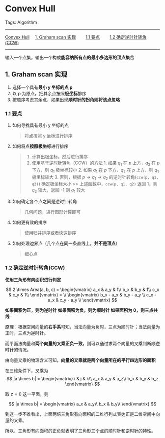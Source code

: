 # Convex Hull

Tags: Algorithm

---

<!-- MDTOC maxdepth:6 firsth1:1 numbering:0 flatten:0 bullets:0 updateOnSave:1 -->

[Convex Hull](#convex-hull)
&emsp;[1. Graham scan 实现](#1-graham-scan-实现)
&emsp;&emsp;[1.1 要点](#11-要点)
&emsp;&emsp;[1.2 确定逆时针转角(CCW)](#12-确定逆时针转角ccw)

<!-- /MDTOC -->

---

输入一个点集，输出一个构成**能容纳所有点的最小多边形的顶点集合**

## 1. Graham scan 实现

1. 选择一个具有**最小 y 坐标的点 p**
2. 以 p 为原点，把其余点按照**极坐标**排序
3. 按顺序考虑其余点，如果出现**顺时针的拐角则将该点忽略**

### 1.1 要点

1. 如何寻找具有最小 y 坐标的点

    > 将点按照 y 坐标进行排序

2. 如何将点**按照极坐标**进行排序

    > 1. 计算出极坐标，然后进行排序
    > 2. 使用基于逆时针转角（CCW）的方法
        1. 如果 $q_1$ 在 $p$ 上方，$q_2$ 在 $p$ 下方，则 $q_1$ 极坐标较小
        2. 如果 $q_1$ 在 $p$ 下方，$q_2$ 在 $p$ 上方，则 $q_1$ 极坐标较大
        3. 否则，根据 $p \to q_1 \to q_2$ 的逆时针转角(`ccw(p, q1, q2)`) 确定极坐标大小
        >> 上述函数中，`ccw(p, q1, q2)` 返回 1，则 $q_2$ 较大，返回 -1 则 $q_1$ 较大

3. 如何确定各个点之间是逆时针转角

    > 几何问题，进行图形计算即可

4. 如何更有效的排序

    > 使用归并排序或者快速排序

5. 如何处理边界点（几个点在同一条直线上，**并不是顶点**）

    > 细心点

### 1.2 确定逆时针转角(CCW)

**使用三角形有向面积进行判定**

$$
2 \times Area(a, b, c) =
\begin{vmatrix}
a_x & a_y & 1\\
b_x & b_y & 1\\
c_x & c_y & 1\\
\end{vmatrix}
= \\
\begin{vmatrix}
b_x - a_x & b_y - a_y \\
c_x - a_x & c_y - a_y \\
\end{vmatrix}
$$

**如果面积为正，则为逆时针**
**如果面积为负，则为顺时针**
**如果面积为 0，则三点共线**

原理：根据空间向量的**右手系**可知，当法向量为负时，三点为顺时针；当法向量为正时，三点为逆时针。

而平面法向量和**两个向量的叉乘正负一致**，则可以通过求两个向量的叉乘判断顺逆时针的情况。

由向量叉乘的物理含义可知，**向量的叉乘就是两个向量所在的平行四边形的面积**

在三维条件下，叉乘为
$$
|a \times b| =
\begin{vmatrix}
i & j & k\\
a_x & a_y & a_z\\
b_x & b_y & b_z
\end{vmatrix}
$$

取 $z = 0$ 这一平面，则

$$
|a \times b| =
\begin{vmatrix}
a_x & a_y\\
b_x & b_y\\
\end{vmatrix}
$$

到这一步不难看出，上面两倍三角形有向面积的二维行列式表达正是二维空间中向量的叉乘。

所以，三角形有向面积的正负就表明了三角形三个点的顺时针和逆时针的特性。
